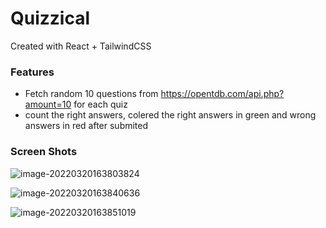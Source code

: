# Quizzical

Created with React + TailwindCSS

### **Features**

- Fetch random 10 questions from https://opentdb.com/api.php?amount=10 for each quiz
- count the right answers, colered the right answers in green and wrong answers in red after submited

### Screen Shots

![image-20220320163803824](C:/Users/%E4%B9%90%E4%B9%90%E5%A4%A7%E5%93%A5%E5%93%A5/Desktop/cpp/quizzical/assets/image-20220320163803824.png)

![image-20220320163840636](C:/Users/%E4%B9%90%E4%B9%90%E5%A4%A7%E5%93%A5%E5%93%A5/Desktop/cpp/quizzical/assets/image-20220320163840636.png)

![image-20220320163851019](C:/Users/%E4%B9%90%E4%B9%90%E5%A4%A7%E5%93%A5%E5%93%A5/Desktop/cpp/quizzical/assets/image-20220320163851019.png)
